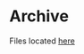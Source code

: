 # Archive

Files located [here](file://///Users/martin/Library/CloudStorage/ProtonDrive-jsem@martintomes.net/10_Projects/11_acti)
